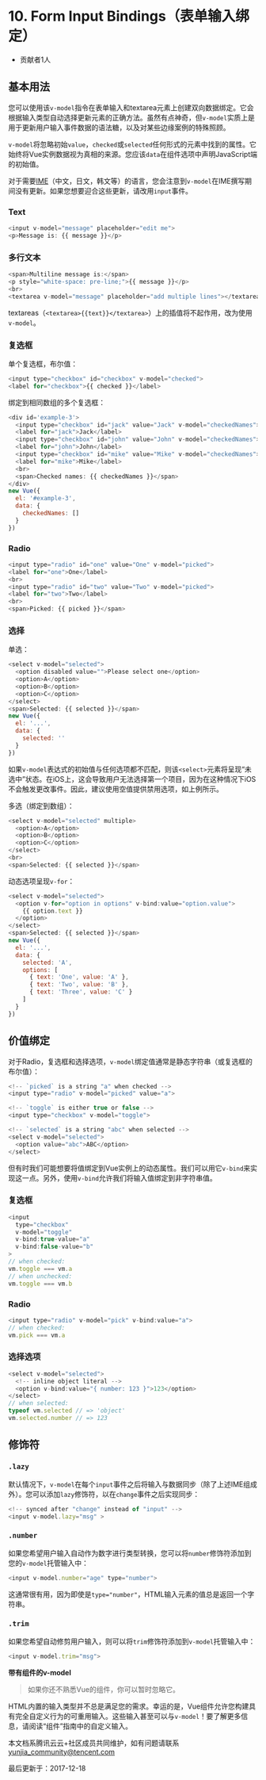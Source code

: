 # 10. Form Input Bindings（表单输入绑定）

- 贡献者1人

  

## 基本用法

您可以使用该`v-model`指令在表单输入和textarea元素上创建双向数据绑定。它会根据输入类型自动选择更新元素的正确方法。虽然有点神奇，但`v-model`实质上是用于更新用户输入事件数据的语法糖，以及对某些边缘案例的特殊照顾。

`v-model`将忽略初始`value`，`checked`或`selected`任何形式的元素中找到的属性。它始终将Vue实例数据视为真相的来源。您应该`data`在组件选项中声明JavaScript端的初始值。

对于需要[IME](https://en.wikipedia.org/wiki/Input_method)（中文，日文，韩文等）的语言，您会注意到`v-model`在IME撰写期间没有更新。如果您想要迎合这些更新，请改用`input`事件。

### Text

```javascript
<input v-model="message" placeholder="edit me">
<p>Message is: {{ message }}</p>
```

### 多行文本

```javascript
<span>Multiline message is:</span>
<p style="white-space: pre-line;">{{ message }}</p>
<br>
<textarea v-model="message" placeholder="add multiple lines"></textarea>
```

textareas（`<textarea>{{text}}</textarea>`）上的插值将不起作用，改为使用`v-model`。

### 复选框

单个复选框，布尔值：

```javascript
<input type="checkbox" id="checkbox" v-model="checked">
<label for="checkbox">{{ checked }}</label>
```

绑定到相同数组的多个复选框：

```javascript
<div id='example-3'>
  <input type="checkbox" id="jack" value="Jack" v-model="checkedNames">
  <label for="jack">Jack</label>
  <input type="checkbox" id="john" value="John" v-model="checkedNames">
  <label for="john">John</label>
  <input type="checkbox" id="mike" value="Mike" v-model="checkedNames">
  <label for="mike">Mike</label>
  <br>
  <span>Checked names: {{ checkedNames }}</span>
</div>
new Vue({
  el: '#example-3',
  data: {
    checkedNames: []
  }
})
```

### Radio

```javascript
<input type="radio" id="one" value="One" v-model="picked">
<label for="one">One</label>
<br>
<input type="radio" id="two" value="Two" v-model="picked">
<label for="two">Two</label>
<br>
<span>Picked: {{ picked }}</span>
```

### 选择

单选：

```javascript
<select v-model="selected">
  <option disabled value="">Please select one</option>
  <option>A</option>
  <option>B</option>
  <option>C</option>
</select>
<span>Selected: {{ selected }}</span>
new Vue({
  el: '...',
  data: {
    selected: ''
  }
})
```

如果`v-model`表达式的初始值与任何选项都不匹配，则该`<select>`元素将呈现“未选中”状态。在iOS上，这会导致用户无法选择第一个项目，因为在这种情况下iOS不会触发更改事件。因此，建议使用空值提供禁用选项，如上例所示。

多选（绑定到数组）：

```javascript
<select v-model="selected" multiple>
  <option>A</option>
  <option>B</option>
  <option>C</option>
</select>
<br>
<span>Selected: {{ selected }}</span>
```

动态选项呈现`v-for`：

```javascript
<select v-model="selected">
  <option v-for="option in options" v-bind:value="option.value">
    {{ option.text }}
  </option>
</select>
<span>Selected: {{ selected }}</span>
new Vue({
  el: '...',
  data: {
    selected: 'A',
    options: [
      { text: 'One', value: 'A' },
      { text: 'Two', value: 'B' },
      { text: 'Three', value: 'C' }
    ]
  }
})
```

## 价值绑定

对于Radio，复选框和选择选项，`v-model`绑定值通常是静态字符串（或复选框的布尔值）：

```javascript
<!-- `picked` is a string "a" when checked -->
<input type="radio" v-model="picked" value="a">

<!-- `toggle` is either true or false -->
<input type="checkbox" v-model="toggle">

<!-- `selected` is a string "abc" when selected -->
<select v-model="selected">
  <option value="abc">ABC</option>
</select>
```

但有时我们可能想要将值绑定到Vue实例上的动态属性。我们可以用它`v-bind`来实现这一点。另外，使用`v-bind`允许我们将输入值绑定到非字符串值。

### 复选框

```javascript
<input
  type="checkbox"
  v-model="toggle"
  v-bind:true-value="a"
  v-bind:false-value="b"
>
// when checked:
vm.toggle === vm.a
// when unchecked:
vm.toggle === vm.b
```

### Radio

```javascript
<input type="radio" v-model="pick" v-bind:value="a">
// when checked:
vm.pick === vm.a
```

### 选择选项

```javascript
<select v-model="selected">
  <!-- inline object literal -->
  <option v-bind:value="{ number: 123 }">123</option>
</select>
// when selected:
typeof vm.selected // => 'object'
vm.selected.number // => 123
```

## 修饰符

### `.lazy`

默认情况下，`v-model`在每个`input`事件之后将输入与数据同步（除了上述IME组成外）。您可以添加`lazy`修饰符，以在`change`事件之后实现同步：

```javascript
<!-- synced after "change" instead of "input" -->
<input v-model.lazy="msg" >
```

### `.number`

如果您希望用户输入自动作为数字进行类型转换，您可以将`number`修饰符添加到您的`v-model`托管输入中：

```javascript
<input v-model.number="age" type="number">
```

这通常很有用，因为即使是`type="number"`，HTML输入元素的值总是返回一个字符串。

### `.trim`

如果您希望自动修剪用户输入，则可以将`trim`修饰符添加到`v-model`托管输入中：

```javascript
<input v-model.trim="msg">
```

**带有组件的v-model**

> 如果你还不熟悉Vue的组件，你可以暂时忽略它。

HTML内置的输入类型并不总是满足您的需求。幸运的是，Vue组件允许您构建具有完全自定义行为的可重用输入。这些输入甚至可以与`v-model`！要了解更多信息，请阅读“组件”指南中的自定义输入。

本文档系腾讯云云+社区成员共同维护，如有问题请联系 yunjia_community@tencent.com

最后更新于：2017-12-18
